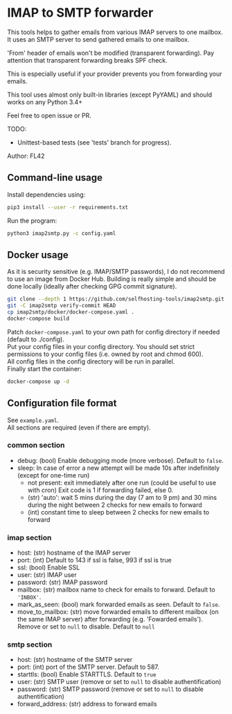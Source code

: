 # IMAP to SMTP forwarder

This tools helps to gather emails from various IMAP servers to one mailbox.
It uses an SMTP server to send gathered emails to one mailbox.

'From' header of emails won't be modified (transparent forwarding).
Pay attention that transparent forwarding breaks SPF check.

This is especially useful if your provider prevents you from forwarding your emails.

This tool uses almost only built-in libraries (except PyYAML) and should works on any Python 3.4+

Feel free to open issue or PR.

TODO:
- Unittest-based tests (see 'tests' branch for progress).

Author: FL42


## Command-line usage
Install dependencies using:
```bash
pip3 install --user -r requirements.txt
```
Run the program:
```bash
python3 imap2smtp.py -c config.yaml
```


## Docker usage
As it is security sensitive (e.g. IMAP/SMTP passwords), I do not recommend to use an image from Docker Hub.
Building is really simple and should be done locally (ideally after checking GPG commit signature).
```bash
git clone --depth 1 https://github.com/selfhosting-tools/imap2smtp.git
git -C imap2smtp verify-commit HEAD
cp imap2smtp/docker/docker-compose.yaml .
docker-compose build
```
Patch `docker-compose.yaml` to your own path for config directory if needed (default to ./config).  
Put your config files in your config directory.
You should set strict permissions to your config files (i.e. owned by root and chmod 600).  
All config files in the config directory will be run in parallel.  
Finally start the container:
```bash
docker-compose up -d
```


## Configuration file format
See `example.yaml`.  
All sections are required (even if there are empty).

### common section
- debug: (bool) Enable debugging mode (more verbose). Default to `false`.
- sleep: In case of error a new attempt will be made 10s after indefinitely (except for one-time run)
  - not present: exit immediately after one run (could be useful to use with cron)
  Exit code is 1 if forwarding failed, else 0.
  - (str) 'auto': wait 5 mins during the day (7 am to 9 pm) and 30 mins during the night between 2 checks for new emails to forward
  - (int) constant time to sleep between 2 checks for new emails to forward

### imap section
- host: (str) hostname of the IMAP server
- port: (int) Default to 143 if ssl is false, 993 if ssl is true
- ssl: (bool) Enable SSL
- user: (str) IMAP user
- password: (str) IMAP password
- mailbox: (str) mailbox name to check for emails to forward. Default to `'INBOX'`.
- mark_as_seen: (bool) mark forwarded emails as seen. Default to `false`.
- move_to_mailbox: (str) move forwarded emails to different mailbox (on the same IMAP server) after forwarding (e.g. 'Fowarded emails'). Remove or set to `null` to disable. Default to `null`

### smtp section
- host: (str) hostname of the SMTP server
- port: (int) port of the SMTP server. Default to 587.
- starttls: (bool) Enable STARTTLS. Default to `true`
- user: (str) SMTP user (remove or set to `null` to disable authentification)
- password: (str) SMTP password (remove or set to `null` to disable authentification)
- forward_address: (str) address to forward emails
